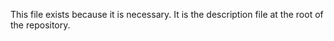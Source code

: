 This file exists because it is necessary. It is the description file at the root of the repository.
